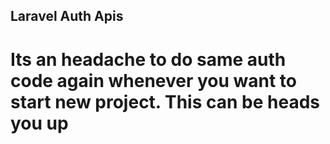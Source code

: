 ## Laravel Auth Apis
# Its an headache to do same auth code again whenever you want to start new project. This can be heads you up
